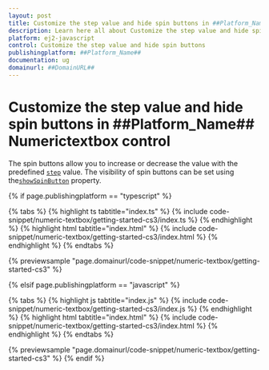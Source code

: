 ```yaml
---
layout: post
title: Customize the step value and hide spin buttons in ##Platform_Name## Numerictextbox control | Syncfusion
description: Learn here all about Customize the step value and hide spin buttons in Syncfusion ##Platform_Name## Numerictextbox control of Syncfusion Essential JS 2 and more.
platform: ej2-javascript
control: Customize the step value and hide spin buttons 
publishingplatform: ##Platform_Name##
documentation: ug
domainurl: ##DomainURL##
---
```


# Customize the step value and hide spin buttons in ##Platform_Name## Numerictextbox control

The spin buttons allow you to increase or decrease the value with the predefined [`step`](../../api/numerictextbox#step) value. The visibility of spin buttons can be set using the[`showSpinButton`](../../api/numerictextbox#showspinbutton) property.

{% if page.publishingplatform == "typescript" %}

 {% tabs %}
{% highlight ts tabtitle="index.ts" %}
{% include code-snippet/numeric-textbox/getting-started-cs3/index.ts %}
{% endhighlight %}
{% highlight html tabtitle="index.html" %}
{% include code-snippet/numeric-textbox/getting-started-cs3/index.html %}
{% endhighlight %}
{% endtabs %}
        
{% previewsample "page.domainurl/code-snippet/numeric-textbox/getting-started-cs3" %}

{% elsif page.publishingplatform == "javascript" %}

{% tabs %}
{% highlight js tabtitle="index.js" %}
{% include code-snippet/numeric-textbox/getting-started-cs3/index.js %}
{% endhighlight %}
{% highlight html tabtitle="index.html" %}
{% include code-snippet/numeric-textbox/getting-started-cs3/index.html %}
{% endhighlight %}
{% endtabs %}

{% previewsample "page.domainurl/code-snippet/numeric-textbox/getting-started-cs3" %}
{% endif %}